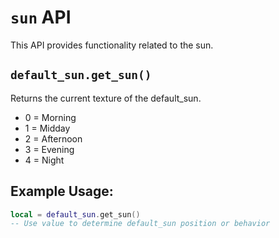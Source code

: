# `sun` API

This API provides functionality related to the sun.

## `default_sun.get_sun()`

Returns the current texture of the default_sun.

* 0 = Morning
* 1 = Midday
* 2 = Afternoon
* 3 = Evening
* 4 = Night

## Example Usage:

```lua
local = default_sun.get_sun()
-- Use value to determine default_sun position or behavior
